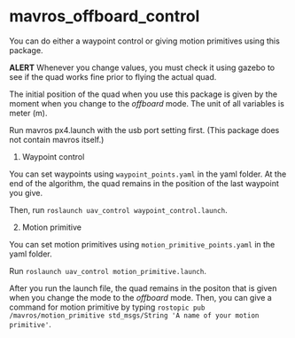 # mavros_offboard_control
You can do either a waypoint control or giving motion primitives using this package.

**ALERT** Whenever you change values, you must check it using gazebo to see if the quad works fine prior to flying the actual quad.

The initial position of the quad when you use this package is given by the moment when you change to the *offboard* mode. The unit of all variables is meter (m).

Run mavros px4.launch with the usb port setting first. (This package does not contain mavros itself.)

1. Waypoint control

You can set waypoints using `waypoint_points.yaml`  in the yaml folder. At the end of the algorithm, the quad remains in the position of the last waypoint you give.

Then, run `roslaunch uav_control waypoint_control.launch`.

2. Motion primitive

You can set motion primitives using `motion_primitive_points.yaml` in the yaml folder.

Run `roslaunch uav_control motion_primitive.launch`.

After you run the launch file, the quad remains in the positon that is given when you change the mode to the *offboard* mode. Then, you can give a command for motion primitive by typing `rostopic pub /mavros/motion_primitive std_msgs/String 'A name of your motion primitive'`.
